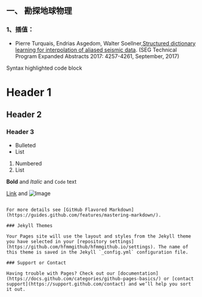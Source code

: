 ## 一、	勘探地球物理<br>
### 1、插值：<br>
* Pierre Turquais, Endrias Asgedom, Walter Soellner,[Structured dictionary learning for interpolation of aliased seismic data](https://library.seg.org/doi/10.1190/segam2017-17670290.1). (SEG Technical Program Expanded Abstracts 2017: 4257-4261, September, 2017)

Syntax highlighted code block

# Header 1
## Header 2
### Header 3

- Bulleted
- List

1. Numbered
2. List

**Bold** and _Italic_ and `Code` text

[Link](url) and ![Image](src)
```

For more details see [GitHub Flavored Markdown](https://guides.github.com/features/mastering-markdown/).

### Jekyll Themes

Your Pages site will use the layout and styles from the Jekyll theme you have selected in your [repository settings](https://github.com/hfmmgithub/hfmmgithub.io/settings). The name of this theme is saved in the Jekyll `_config.yml` configuration file.

### Support or Contact

Having trouble with Pages? Check out our [documentation](https://docs.github.com/categories/github-pages-basics/) or [contact support](https://support.github.com/contact) and we’ll help you sort it out.
